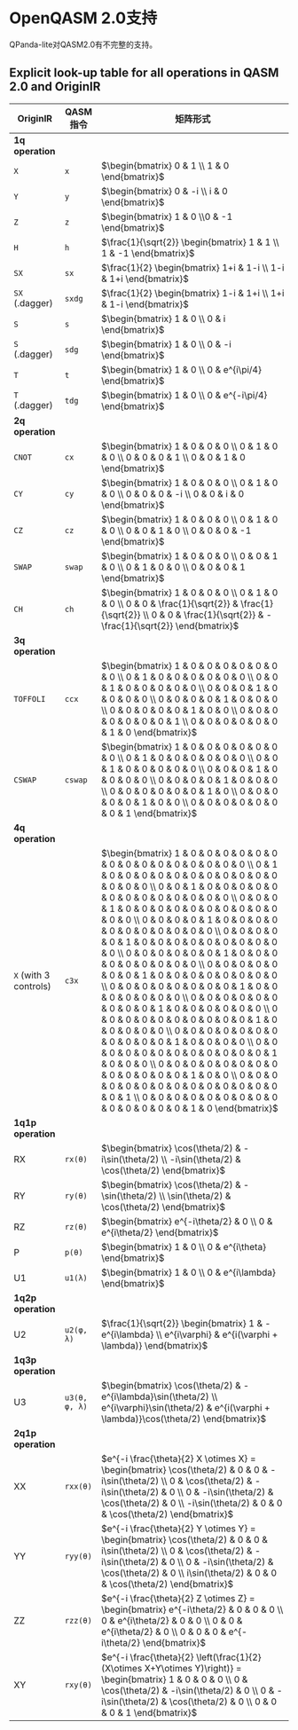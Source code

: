 # OpenQASM 2.0支持

QPanda-lite对QASM2.0有不完整的支持。

## Explicit look-up table for all operations in QASM 2.0 and OriginIR

OriginIR | QASM指令 | 矩阵形式 |
|----------|----------|----------|
| **1q operation** |
| `X`      | `x`      | $\begin{bmatrix} 0 & 1 \\ 1 & 0 \end{bmatrix}$ |
| `Y`      | `y`      | $\begin{bmatrix} 0 & -i \\ i & 0 \end{bmatrix}$ |
| `Z`      | `z`      | $\begin{bmatrix} 1 & 0 \\0 & -1 \end{bmatrix}$ |
| `H`      | `h`      | $\frac{1}{\sqrt{2}} \begin{bmatrix} 1 & 1 \\ 1 & -1 \end{bmatrix}$ |
| `SX`     | `sx`     | $\frac{1}{2} \begin{bmatrix} 1+i & 1-i \\ 1-i & 1+i \end{bmatrix}$ |
| `SX` (.dagger) | `sxdg`   | $\frac{1}{2} \begin{bmatrix} 1-i & 1+i \\ 1+i & 1-i \end{bmatrix}$ |
| `S`      | `s`      | $\begin{bmatrix} 1 & 0 \\ 0 & i \end{bmatrix}$ |
| `S`  (.dagger) | `sdg`    | $\begin{bmatrix} 1 & 0 \\ 0 & -i \end{bmatrix}$ |
| `T`      | `t`      | $\begin{bmatrix} 1 & 0 \\ 0 & e^{i\pi/4} \end{bmatrix}$ |
| `T`  (.dagger) | `tdg`    | $\begin{bmatrix} 1 & 0 \\ 0 & e^{-i\pi/4} \end{bmatrix}$ |
| **2q operation** |
| `CNOT`   | `cx`     | $\begin{bmatrix} 1 & 0 & 0 & 0 \\ 0 & 1 & 0 & 0 \\ 0 & 0 & 0 & 1 \\ 0 & 0 & 1 & 0 \end{bmatrix}$ |
| `CY`     | `cy`     | $\begin{bmatrix} 1 & 0 & 0 & 0 \\ 0 & 1 & 0 & 0 \\ 0 & 0 & 0 & -i \\ 0 & 0 & i & 0 \end{bmatrix}$ |
| `CZ`     | `cz`     | $\begin{bmatrix} 1 & 0 & 0 & 0 \\ 0 & 1 & 0 & 0 \\ 0 & 0 & 1 & 0 \\ 0 & 0 & 0 & -1 \end{bmatrix}$ |
| `SWAP`   | `swap`   | $\begin{bmatrix} 1 & 0 & 0 & 0 \\ 0 & 0 & 1 & 0 \\ 0 & 1 & 0 & 0 \\ 0 & 0 & 0 & 1 \end{bmatrix}$ |
| `CH`     | `ch`     | $\begin{bmatrix} 1 & 0 & 0 & 0 \\ 0 & 1 & 0 & 0 \\ 0 & 0 & \frac{1}{\sqrt{2}} & \frac{1}{\sqrt{2}} \\ 0 & 0 & \frac{1}{\sqrt{2}} & -\frac{1}{\sqrt{2}} \end{bmatrix}$ |
| **3q operation** |
| `TOFFOLI` | `ccx`    | $\begin{bmatrix} 1 & 0 & 0 & 0 & 0 & 0 & 0 & 0 \\ 0 & 1 & 0 & 0 & 0 & 0 & 0 & 0 \\ 0 & 0 & 1 & 0 & 0 & 0 & 0 & 0 \\ 0 & 0 & 0 & 1 & 0 & 0 & 0 & 0 \\ 0 & 0 & 0 & 0 & 1 & 0 & 0 & 0 \\ 0 & 0 & 0 & 0 & 0 & 1 & 0 & 0 \\ 0 & 0 & 0 & 0 & 0 & 0 & 0 & 1 \\ 0 & 0 & 0 & 0 & 0 & 0 & 1 & 0 \end{bmatrix}$ |
| `CSWAP`   | `cswap`  | $\begin{bmatrix} 1 & 0 & 0 & 0 & 0 & 0 & 0 & 0 \\ 0 & 1 & 0 & 0 & 0 & 0 & 0 & 0 \\ 0 & 0 & 1 & 0 & 0 & 0 & 0 & 0 \\ 0 & 0 & 0 & 1 & 0 & 0 & 0 & 0 \\ 0 & 0 & 0 & 0 & 1 & 0 & 0 & 0 \\ 0 & 0 & 0 & 0 & 0 & 0 & 1 & 0 \\ 0 & 0 & 0 & 0 & 0 & 1 & 0 & 0 \\ 0 & 0 & 0 & 0 & 0 & 0 & 0 & 1 \end{bmatrix}$ |
| **4q operation** |
| `X` (with 3 controls) | `c3x` | $\begin{bmatrix} 1 & 0 & 0 & 0 & 0 & 0 & 0 & 0 & 0 & 0 & 0 & 0 & 0 & 0 & 0 & 0 \\ 0 & 1 & 0 & 0 & 0 & 0 & 0 & 0 & 0 & 0 & 0 & 0 & 0 & 0 & 0 & 0 \\ 0 & 0 & 1 & 0 & 0 & 0 & 0 & 0 & 0 & 0 & 0 & 0 & 0 & 0 & 0 & 0 \\ 0 & 0 & 0 & 1 & 0 & 0 & 0 & 0 & 0 & 0 & 0 & 0 & 0 & 0 & 0 & 0 \\ 0 & 0 & 0 & 0 & 1 & 0 & 0 & 0 & 0 & 0 & 0 & 0 & 0 & 0 & 0 & 0 \\ 0 & 0 & 0 & 0 & 0 & 1 & 0 & 0 & 0 & 0 & 0 & 0 & 0 & 0 & 0 & 0 \\ 0 & 0 & 0 & 0 & 0 & 0 & 1 & 0 & 0 & 0 & 0 & 0 & 0 & 0 & 0 & 0 \\ 0 & 0 & 0 & 0 & 0 & 0 & 0 & 1 & 0 & 0 & 0 & 0 & 0 & 0 & 0 & 0 \\ 0 & 0 & 0 & 0 & 0 & 0 & 0 & 0 & 1 & 0 & 0 & 0 & 0 & 0 & 0 & 0 \\ 0 & 0 & 0 & 0 & 0 & 0 & 0 & 0 & 0 & 1 & 0 & 0 & 0 & 0 & 0 & 0 \\ 0 & 0 & 0 & 0 & 0 & 0 & 0 & 0 & 0 & 0 & 1 & 0 & 0 & 0 & 0 & 0 \\ 0 & 0 & 0 & 0 & 0 & 0 & 0 & 0 & 0 & 0 & 0 & 1 & 0 & 0 & 0 & 0 \\ 0 & 0 & 0 & 0 & 0 & 0 & 0 & 0 & 0 & 0 & 0 & 0 & 1 & 0 & 0 & 0 \\ 0 & 0 & 0 & 0 & 0 & 0 & 0 & 0 & 0 & 0 & 0 & 0 & 0 & 1 & 0 & 0 \\ 0 & 0 & 0 & 0 & 0 & 0 & 0 & 0 & 0 & 0 & 0 & 0 & 0 & 0 & 0 & 1 \\ 0 & 0 & 0 & 0 & 0 & 0 & 0 & 0 & 0 & 0 & 0 & 0 & 0 & 0 & 1 & 0 \end{bmatrix}$ |
| **1q1p operation**|
| RX        | `rx(θ)`  | $\begin{bmatrix} \cos(\theta/2) & -i\sin(\theta/2) \\ -i\sin(\theta/2) & \cos(\theta/2) \end{bmatrix}$ |
| RY        | `ry(θ)`  | $\begin{bmatrix} \cos(\theta/2) & -\sin(\theta/2) \\ \sin(\theta/2) & \cos(\theta/2) \end{bmatrix}$ |
| RZ        | `rz(θ)`  | $\begin{bmatrix} e^{-i\theta/2} & 0 \\ 0 & e^{i\theta/2} \end{bmatrix}$ |
| P         | `p(θ)`   | $\begin{bmatrix} 1 & 0 \\ 0 & e^{i\theta} \end{bmatrix}$ |
| U1        | `u1(λ)`  | $\begin{bmatrix} 1 & 0 \\ 0 & e^{i\lambda} \end{bmatrix}$ |
| **1q2p operation**|
| U2        | `u2(φ, λ)` | $\frac{1}{\sqrt{2}} \begin{bmatrix} 1 & -e^{i\lambda} \\ e^{i\varphi} & e^{i(\varphi + \lambda)} \end{bmatrix}$ |
| **1q3p operation**|
| U3        | `u3(θ, φ, λ)` | $\begin{bmatrix} \cos(\theta/2) & -e^{i\lambda}\sin(\theta/2) \\ e^{i\varphi}\sin(\theta/2) & e^{i(\varphi + \lambda)}\cos(\theta/2) \end{bmatrix}$ |
| **2q1p operation**|
| XX        | `rxx(θ)` | $e^{-i \frac{\theta}{2} X \otimes X} = \begin{bmatrix} \cos(\theta/2) & 0 & 0 & -i\sin(\theta/2) \\ 0 & \cos(\theta/2) & -i\sin(\theta/2) & 0 \\ 0 & -i\sin(\theta/2) & \cos(\theta/2) & 0 \\ -i\sin(\theta/2) & 0 & 0 & \cos(\theta/2) \end{bmatrix}$ |
| YY        | `ryy(θ)` | $e^{-i \frac{\theta}{2} Y \otimes Y} = \begin{bmatrix} \cos(\theta/2) & 0 & 0 & i\sin(\theta/2) \\ 0 & \cos(\theta/2) & -i\sin(\theta/2) & 0 \\ 0 & -i\sin(\theta/2) & \cos(\theta/2) & 0 \\ i\sin(\theta/2) & 0 & 0 & \cos(\theta/2) \end{bmatrix}$ | |
| ZZ        | `rzz(θ)` | $e^{-i \frac{\theta}{2} Z \otimes Z} = \begin{bmatrix} e^{-i\theta/2} & 0 & 0 & 0 \\ 0 & e^{i\theta/2} & 0 & 0 \\ 0 & 0 & e^{i\theta/2} & 0 \\ 0 & 0 & 0 & e^{-i\theta/2} \end{bmatrix}$ |
| XY        | `rxy(θ)` | $e^{-i \frac{\theta}{2} \left(\frac{1}{2}(X\otimes X+Y\otimes Y)\right)} = \begin{bmatrix} 1 & 0 & 0 & 0 \\ 0 & \cos(\theta/2) & -i\sin(\theta/2) & 0 \\ 0 & -i\sin(\theta/2) & \cos(\theta/2) & 0 \\ 0 & 0 & 0 & 1 \end{bmatrix}$ |